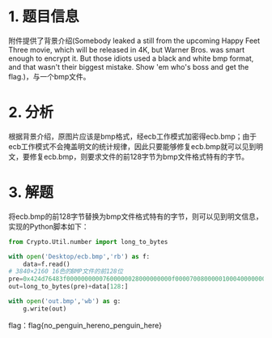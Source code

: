 # 1. 题目信息

附件提供了背景介绍(Somebody leaked a still from the upcoming Happy Feet Three movie, which will be released in 4K, but Warner Bros. was smart enough to encrypt it. But those idiots used a black and white bmp format, and that wasn't their biggest mistake. Show 'em who's boss and get the flag.)，与一个bmp文件。

# 2. 分析

根据背景介绍，原图片应该是bmp格式，经ecb工作模式加密得ecb.bmp；由于ecb工作模式不会掩盖明文的统计规律，因此只要能够修复ecb.bmp就可以见到明文，要修复ecb.bmp，则要求文件的前128字节为bmp文件格式特有的字节。

# 3. 解题

将ecb.bmp的前128字节替换为bmp文件格式特有的字节，则可以见到明文信息，实现的Python脚本如下：

```python
from Crypto.Util.number import long_to_bytes

with open('Desktop/ecb.bmp','rb') as f:
    data=f.read()
# 3840×2160 16色的BMP文件的前128位
pre=0x424d76483f00000000007600000028000000000f000070080000010004000000000000483f00000000000000000000000000000000000000000000008000008000000080800080000000800080008080000080808000c0c0c0000000ff0000ff000000ffff00ff000000ff00ff00ffff0000ffffff00ffffffffffffffffffff
out=long_to_bytes(pre)+data[128:]

with open('out.bmp','wb') as g:
    g.write(out)
```

flag：flag{no_penguin_hereno_penguin_here}